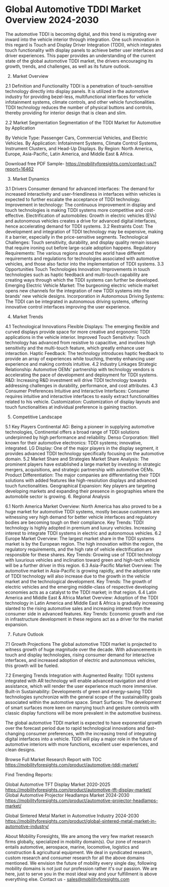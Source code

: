 # Global Automotive TDDI Market Overview 2024-2030 #
The automotive TDDI is becoming digital, and this trend is migrating ever inward into the vehicle interior through integration. One such innovation in this regard is Touch and Display Driver Integration (TDDI), which integrates touch functionality with display panels to achieve better user interfaces and driver experiences. This paper provides an understanding of the current state of the global automotive TDDI market, the drivers encouraging its growth, trends, and challenges, as well as its future outlook.

2. Market Overview

2.1 Definition and Functionality
TDDI is a penetration of touch-sensitive technology directly into display panels. It is utilized in the automotive industry for providing bezel-less, multifunctional interfaces for vehicle infotainment systems, climate controls, and other vehicle functionalities. TDDI technology reduces the number of physical buttons and controls, thereby providing for interior design that is clean and slim.

2.2 Market Segmentation
Segmentation of the TDDI Market for Automotive by Application

By Vehicle Type: Passenger Cars, Commercial Vehicles, and Electric Vehicles.
By Application: Infotainment Systems, Climate Control Systems, Instrument Clusters, and Head-Up Displays.
By Region: North America, Europe, Asia-Pacific, Latin America, and Middle East & Africa.


Download free PDF Sample- https://mobilityforesights.com/contact-us/?report=16462


3. Market Dynamics

3.1 Drivers
Consumer demand for advanced interfaces: The demand for increased interactivity and user-friendliness in interfaces within vehicles is expected to further escalate the acceptance of TDDI technology.
Improvement in technology: The continuous improvement in display and touch technologies is making TDDI systems more competitive and cost-effective.
Electrification of automobiles: Growth in electric vehicles (EVs) and autonomous vehicles creates a drive for advanced digital interfaces, hence accelerating demand for TDDI systems.
3.2 Restraints
Cost: The development and integration of TDDI technology may be expensive, making it a barrier, especially in the price-sensitive segments.
Technological Challenges: Touch sensitivity, durability, and display quality remain issues that require ironing out before large-scale adoption happens.
Regulatory Requirements: The various regions around the world have different requirements and regulations for technologies associated with automotive vehicles, and those also factor into the implementation of TDDI systems.
3.3 Opportunities
Touch Technologies Innovation: Improvements in touch technologies such as haptic feedback and multi-touch capability are creating ways through which the TDDI systems can further be developed.
Emerging Electric Vehicle Market: The burgeoning electric vehicle market opens new channels for the integration of new TDDI systems into the brands' new vehicle designs.
Incorporation in Autonomous Driving Systems: The TDDI can be integrated in autonomous driving systems, offering innovative control interfaces improving the user experience.

4. Market Trends

4.1 Technological Innovations
Flexible Displays: The emerging flexible and curved displays provide space for more creative and ergonomic TDDI applications in the vehicle interior.
Improved Touch Sensitivity: Touch technology has advanced from resistive to capacitive, and involves high sensitivity and the multi-touch feature, which greatly enhance user interaction.
Haptic Feedback: The technology introduces haptic feedback to provide an array of experiences while touching, thereby enhancing user experience and making controls intuitive.
4.2 Industry Linkages
Strategic Relationship: Automotive OEMs' partnership with technology vendors is accelerating the pace of development and deployment for TDDI systems.
R&D: Increasing R&D investment will drive TDDI technology towards addressing challenges in durability, performance, and cost attributes.
4.3 Consumer Preferences
Intuitive and Interactive Interfaces: Consumer requires intuitive and interactive interfaces to easily extract functionalities related to his vehicle.
Customization: Customization of display layouts and touch functionalities at individual preference is gaining traction.

5. Competitive Landscape

5.1 Key Players
Continental AG:  Being a pioneer in supplying automotive technologies, Continental offers a broad range of TDDI solutions underpinned by high performance and reliability.
Denso Corporation: Well known for their automotive electronics: TDDI systems; innovative, integrated.
LG Display: One of the major players in the display segment, it provides advanced TDDI technology specifically focusing on the automotive domain.
5.2 Market Share and Strategies
Market Share Analysis: The prominent players have established a large market by investing in strategic mergers, acquisitions, and strategic partnership with automotive OEMs.
Product Differentiation: The major companies are differentiating their TDDI solutions with added features like high-resolution displays and advanced touch functionalities.
Geographical Expansion: Key players are targeting developing markets and expanding their presence in geographies where the automobile sector is growing. 
6. Regional Analysis 

6.1 North America 
Market Overview: North America has also proved to be a huge market for automotive TDDI systems, mostly because customers are witnessing very high demand for better vehicle interfaces and regulatory bodies are becoming tough on their compliance.
Key Trends: TDDI technology is highly adopted in premium and luxury vehicles. Increasing interest to integrate TDDI systems in electric and autonomous vehicles.
6.2 Europe
Market Overview: The largest market share in the TDDI systems market is by the European region. The high innovation within the region, the regulatory requirements, and the high rate of vehicle electrification are responsible for these shares.
Key Trends: Growing use of TDDI technology with luxurious vehicles and inclination toward green and high-tech vehicle will be a further driver in this region.
6.3 Asia-Pacific
Market Overview: The automotive market in Asia-Pacific is growing rapidly, and the adoption rate of TDDI technology will also increase due to the growth in the vehicle market and the technological development.
Key Trends: The growth of electric vehicles and the emerging middle-class of respective developing economies acts as a catalyst to the TDDI market; in that region.
6.4 Latin America and Middle East & Africa
Market Overview: Adoption of the TDDI technology in Latin America and Middle East & Africa is gradually increasing slanted to the rising automotive sales and increasing interest from the consumer side in advanced features.
Key Trends: Economic growth and rise in infrastructure development in these regions act as a driver for the market expansion.





7. Future Outlook

7.1 Growth Projections
The global automotive TDDI market is projected to witness growth of huge magnitude over the decade. With advancements in touch and display technologies, rising consumer demand for interactive interfaces, and increased adoption of electric and autonomous vehicles, this growth will be fueled.

7.2 Emerging Trends
Integration with Augmented Reality: TDDI systems integrated with AR technology will enable advanced navigation and driver assistance, which will render the user experience much more immersive. Built-in Sustainability: Developments of green and energy-saving TDDI technologies synchronize with the general scope of the sustainability goals associated within the automotive space.
Smart Surfaces: The development of smart surfaces more keen on marrying touch and gesture controls with classic display functions will be more prevalent in the automotive business.

The global automotive TDDI market is expected to have exponential growth over the forecast period due to rapid technological innovations and fast-changing consumer preferences, with the increasing trend of integrating digital interfaces into a vehicle. TDDI will play a major role in the future of automotive interiors with more functions, excellent user experiences, and clean designs.




Browse Full Market Research Report with TOC https://mobilityforesights.com/product/automotive-tddi-market/

Find Trending Reports:

Global Automotive TFT Display Market 2020-2025 https://mobilityforesights.com/product/automotive-tft-display-market/
Global Automotive Projector Headlamps Market 2024-2030 https://mobilityforesights.com/product/automotive-projector-headlamps-market/


Global Sintered Metal Market in Automotive Industry 2024-2030 https://mobilityforesights.com/product/global-sintered-metal-market-in-automotive-industry/


About Mobility Foresights,
We are among the very few market research firms globally, specialized in mobility domain(s). Our zone of research entails automotive, aerospace, marine, locomotive, logistics and construction & agricultural equipment. We deal in syndicated research, custom research and consumer research for all the above domains mentioned.
We envision the future of mobility every single day, following mobility domains is not just our profession rather it's our passion. We are here, just to serve you in the most ideal way and your fulfillment is above everything else. Contact us -  sales@mobilityforesights.com 

